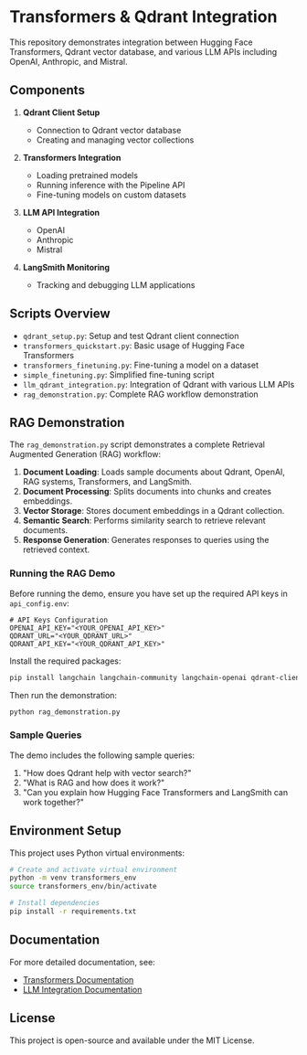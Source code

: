 # Transformers & Qdrant Integration

This repository demonstrates integration between Hugging Face Transformers, Qdrant vector database, and various LLM APIs including OpenAI, Anthropic, and Mistral.

## Components

1. **Qdrant Client Setup**
   - Connection to Qdrant vector database
   - Creating and managing vector collections

2. **Transformers Integration**
   - Loading pretrained models
   - Running inference with the Pipeline API
   - Fine-tuning models on custom datasets

3. **LLM API Integration**
   - OpenAI
   - Anthropic
   - Mistral

4. **LangSmith Monitoring**
   - Tracking and debugging LLM applications

## Scripts Overview

- `qdrant_setup.py`: Setup and test Qdrant client connection
- `transformers_quickstart.py`: Basic usage of Hugging Face Transformers
- `transformers_finetuning.py`: Fine-tuning a model on a dataset
- `simple_finetuning.py`: Simplified fine-tuning script
- `llm_qdrant_integration.py`: Integration of Qdrant with various LLM APIs
- `rag_demonstration.py`: Complete RAG workflow demonstration

## RAG Demonstration

The `rag_demonstration.py` script demonstrates a complete Retrieval Augmented Generation (RAG) workflow:

1. **Document Loading**: Loads sample documents about Qdrant, OpenAI, RAG systems, Transformers, and LangSmith.
2. **Document Processing**: Splits documents into chunks and creates embeddings.
3. **Vector Storage**: Stores document embeddings in a Qdrant collection.
4. **Semantic Search**: Performs similarity search to retrieve relevant documents.
5. **Response Generation**: Generates responses to queries using the retrieved context.

### Running the RAG Demo

Before running the demo, ensure you have set up the required API keys in `api_config.env`:

```
# API Keys Configuration
OPENAI_API_KEY="<YOUR_OPENAI_API_KEY>"
QDRANT_URL="<YOUR_QDRANT_URL>"
QDRANT_API_KEY="<YOUR_QDRANT_API_KEY>"
```

Install the required packages:

```bash
pip install langchain langchain-community langchain-openai qdrant-client python-dotenv
```

Then run the demonstration:

```bash
python rag_demonstration.py
```

### Sample Queries

The demo includes the following sample queries:

1. "How does Qdrant help with vector search?"
2. "What is RAG and how does it work?"
3. "Can you explain how Hugging Face Transformers and LangSmith can work together?"

## Environment Setup

This project uses Python virtual environments:

```bash
# Create and activate virtual environment
python -m venv transformers_env
source transformers_env/bin/activate

# Install dependencies
pip install -r requirements.txt
```

## Documentation

For more detailed documentation, see:

- [Transformers Documentation](transformers_documentation.md)
- [LLM Integration Documentation](llm_integration_documentation.md)

## License

This project is open-source and available under the MIT License.
